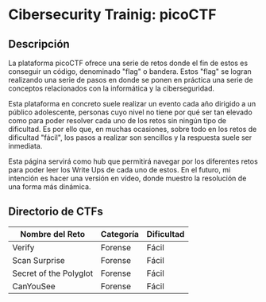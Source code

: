 # Cibersecurity Trainig: picoCTF

## Descripción
La plataforma picoCTF ofrece una serie de retos donde el fin de estos es conseguir un código, denominado "flag" o bandera. Estos "flag" se logran realizando una serie de pasos en donde se ponen en práctica una serie de conceptos relacionados con la informática y la ciberseguridad. 

Esta plataforma en concreto suele realizar un evento cada año dirigido a un público adolescente, personas cuyo nivel no tiene por qué ser tan elevado como para poder resolver cada uno de los retos sin ningún tipo de dificultad. Es por ello que, en muchas ocasiones, sobre todo en los retos de dificultad "fácil", los pasos a realizar son sencillos y la respuesta suele ser inmediata.

Esta página servirá como hub que permitirá navegar por los diferentes retos para poder leer los Write Ups de cada uno de estos. En el futuro, mi intención es hacer una versión en vídeo, donde muestro la resolución de una forma más dinámica.

## Directorio de CTFs

| Nombre del Reto | Categoría | Dificultad |
|-----------------|-----------|------------|
| Verify | Forense | Fácil |
| Scan Surprise | Forense | Fácil |
| Secret of the Polyglot | Forense | Fácil |
| CanYouSee | Forense | Fácil |
